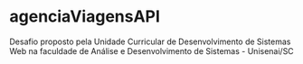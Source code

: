 # agenciaViagensAPI
Desafio proposto pela Unidade Curricular de Desenvolvimento de Sistemas Web na faculdade de Análise e Desenvolvimento de Sistemas - Unisenai/SC
